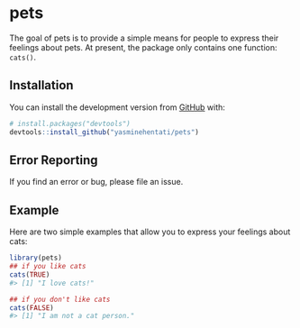 
<!-- README.md is generated from README.Rmd. Please edit that file -->

# pets

<!-- badges: start -->
<!-- badges: end -->

The goal of pets is to provide a simple means for people to express
their feelings about pets. At present, the package only contains one
function: `cats()`.

## Installation

You can install the development version from
[GitHub](https://github.com/) with:

``` r
# install.packages("devtools")
devtools::install_github("yasminehentati/pets")
```

## Error Reporting

If you find an error or bug, please file an issue.

## Example

Here are two simple examples that allow you to express your feelings
about cats:

``` r
library(pets)
## if you like cats
cats(TRUE)
#> [1] "I love cats!"

## if you don't like cats 
cats(FALSE)
#> [1] "I am not a cat person."
```
